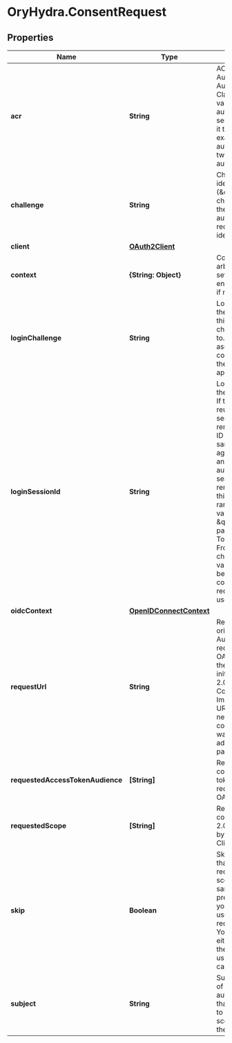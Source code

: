# OryHydra.ConsentRequest

## Properties
Name | Type | Description | Notes
------------ | ------------- | ------------- | -------------
**acr** | **String** | ACR represents the Authentication AuthorizationContext Class Reference value for this authentication session. You can use it to express that, for example, a user authenticated using two factor authentication. | [optional] 
**challenge** | **String** | Challenge is the identifier (\&quot;authorization challenge\&quot;) of the consent authorization request. It is used to identify the session. | [optional] 
**client** | [**OAuth2Client**](OAuth2Client.md) |  | [optional] 
**context** | **{String: Object}** | Context contains arbitrary information set by the login endpoint or is empty if not set. | [optional] 
**loginChallenge** | **String** | LoginChallenge is the login challenge this consent challenge belongs to. It can be used to associate a login and consent request in the login &amp; consent app. | [optional] 
**loginSessionId** | **String** | LoginSessionID is the login session ID. If the user-agent reuses a login session (via cookie / remember flag) this ID will remain the same. If the user-agent did not have an existing authentication session (e.g. remember is false) this will be a new random value. This value is used as the \&quot;sid\&quot; parameter in the ID Token and in OIDC Front-/Back- channel logout. It&#39;s value can generally be used to associate consecutive login requests by a certain user. | [optional] 
**oidcContext** | [**OpenIDConnectContext**](OpenIDConnectContext.md) |  | [optional] 
**requestUrl** | **String** | RequestURL is the original OAuth 2.0 Authorization URL requested by the OAuth 2.0 client. It is the URL which initiates the OAuth 2.0 Authorization Code or OAuth 2.0 Implicit flow. This URL is typically not needed, but might come in handy if you want to deal with additional request parameters. | [optional] 
**requestedAccessTokenAudience** | **[String]** | RequestedScope contains the access token audience as requested by the OAuth 2.0 Client. | [optional] 
**requestedScope** | **[String]** | RequestedScope contains the OAuth 2.0 Scope requested by the OAuth 2.0 Client. | [optional] 
**skip** | **Boolean** | Skip, if true, implies that the client has requested the same scopes from the same user previously. If true, you must not ask the user to grant the requested scopes. You must however either allow or deny the consent request using the usual API call. | [optional] 
**subject** | **String** | Subject is the user ID of the end-user that authenticated. Now, that end user needs to grant or deny the scope requested by the OAuth 2.0 client. | [optional] 


